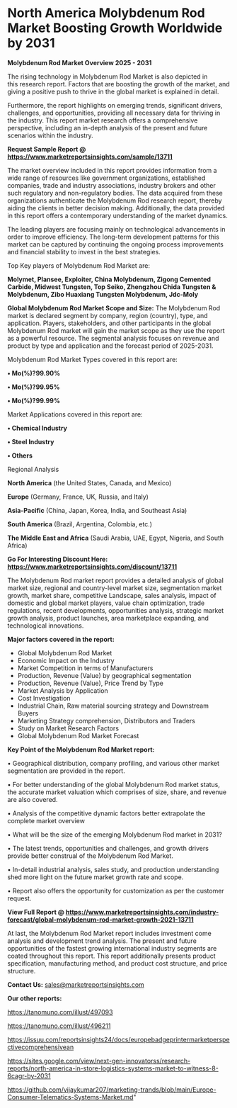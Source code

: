 # North America Molybdenum Rod Market Boosting Growth Worldwide by 2031

<Strong> Molybdenum Rod Market Overview 2025 - 2031</strong>

The rising technology in Molybdenum Rod Market is also depicted in this research report. Factors that are boosting the growth of the market, and giving a positive push to thrive in the global market is explained in detail.

Furthermore, the report highlights on emerging trends, significant drivers, challenges, and opportunities, providing all necessary data for thriving in the industry. This report market research offers a comprehensive perspective, including an in-depth analysis of the present and future scenarios within the industry.

<strong>Request Sample Report @ <a href=https://www.marketreportsinsights.com/sample/13711>https://www.marketreportsinsights.com/sample/13711</a></strong>

The market overview included in this report provides information from a wide range of resources like government organizations, established companies, trade and industry associations, industry brokers and other such regulatory and non-regulatory bodies. The data acquired from these organizations authenticate the Molybdenum Rod research report, thereby aiding the clients in better decision making. Additionally, the data provided in this report offers a contemporary understanding of the market dynamics.

The leading players are focusing mainly on technological advancements in order to improve efficiency. The long-term development patterns for this market can be captured by continuing the ongoing process improvements and financial stability to invest in the best strategies.

Top Key players of Molybdenum Rod Market are:

<strong>Molymet, Plansee, Exploiter, China Molybdenum, Zigong Cemented Carbide, Midwest Tungsten, Top Seiko, Zhengzhou Chida Tungsten & Molybdenum, Zibo Huaxiang Tungsten Molybdenum, Jdc-Moly</strong>

<strong><b>Global Molybdenum Rod Market Scope and Size:</b></strong>
The Molybdenum Rod market is declared segment by company, region (country), type, and application. Players, stakeholders, and other participants in the global Molybdenum Rod market will gain the market scope as they use the report as a powerful resource. The segmental analysis focuses on revenue and product by type and application and the forecast period of 2025-2031.

Molybdenum Rod Market Types covered in this report are:

<strong>• Mo(%)?99.90%

• Mo(%)?99.95%

• Mo(%)?99.99%</strong>

Market Applications covered in this report are:

<strong>• Chemical Industry

• Steel Industry

• Others</strong> 

Regional Analysis

<strong>North America</strong> (the United States, Canada, and Mexico)

<strong>Europe</strong> (Germany, France, UK, Russia, and Italy)

<strong>Asia-Pacific</strong> (China, Japan, Korea, India, and Southeast Asia)

<strong>South America</strong> (Brazil, Argentina, Colombia, etc.)

<strong>The Middle East and Africa</strong> (Saudi Arabia, UAE, Egypt, Nigeria, and South Africa)

<strong>Go For Interesting Discount Here: <a href=https://www.marketreportsinsights.com/discount/13711>https://www.marketreportsinsights.com/discount/13711</a></strong>

The Molybdenum Rod market report provides a detailed analysis of global market size, regional and country-level market size, segmentation market growth, market share, competitive Landscape, sales analysis, impact of domestic and global market players, value chain optimization, trade regulations, recent developments, opportunities analysis, strategic market growth analysis, product launches, area marketplace expanding, and technological innovations.

<strong><b>Major factors covered in the report:</b></strong>
<ul>
  <li>Global Molybdenum Rod Market </li>
  <li>Economic Impact on the Industry</li>
  <li>Market Competition in terms of Manufacturers</li>
  <li>Production, Revenue (Value) by geographical segmentation</li>
  <li>Production, Revenue (Value), Price Trend by Type</li>
  <li>Market Analysis by Application</li>
  <li>Cost Investigation</li>
  <li>Industrial Chain, Raw material sourcing strategy and Downstream Buyers</li>
  <li>Marketing Strategy comprehension, Distributors and Traders</li>
  <li>Study on Market Research Factors</li>
  <li>Global Molybdenum Rod Market Forecast</li>
</ul>

<strong><b>Key Point of the Molybdenum Rod Market report:</b></strong>

• Geographical distribution, company profiling, and various other market segmentation are provided in the report.

• For better understanding of the global Molybdenum Rod market status, the accurate market valuation which comprises of size, share, and revenue are also covered.

• Analysis of the competitive dynamic factors better extrapolate the complete market overview

• What will be the size of the emerging Molybdenum Rod market in 2031?

• The latest trends, opportunities and challenges, and growth drivers provide better construal of the Molybdenum Rod Market.

• In-detail industrial analysis, sales study, and production understanding shed more light on the future market growth rate and scope.

• Report also offers the opportunity for customization as per the customer request.

<strong><b>View Full Report @ <a href=https://www.marketreportsinsights.com/industry-forecast/global-molybdenum-rod-market-growth-2021-13711>https://www.marketreportsinsights.com/industry-forecast/global-molybdenum-rod-market-growth-2021-13711</a></b></strong>


At last, the Molybdenum Rod Market report includes investment come analysis and development trend analysis. The present and future opportunities of the fastest growing international industry segments are coated throughout this report. This report additionally presents product specification, manufacturing method, and product cost structure, and price structure.

<strong>Contact Us:</strong>
sales@marketreportsinsights.com

<strong>Our other reports:</strong>

<a href=https://tanomuno.com/illust/497093>https://tanomuno.com/illust/497093</a>

<a href=https://tanomuno.com/illust/496211>https://tanomuno.com/illust/496211</a>

<a href=https://issuu.com/reportsinsights24/docs/europebadgeprintermarketperspectivecomprehensivean>https://issuu.com/reportsinsights24/docs/europebadgeprintermarketperspectivecomprehensivean</a>

<a href=https://sites.google.com/view/next-gen-innovatorss/research-reports/north-america-in-store-logistics-systems-market-to-witness-8-6cagr-by-2031>https://sites.google.com/view/next-gen-innovatorss/research-reports/north-america-in-store-logistics-systems-market-to-witness-8-6cagr-by-2031</a>

<a href=https://github.com/vijaykumar207/marketing-trands/blob/main/Europe-Consumer-Telematics-Systems-Market.md>https://github.com/vijaykumar207/marketing-trands/blob/main/Europe-Consumer-Telematics-Systems-Market.md</a>"

